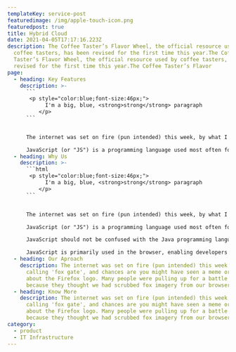 ```yaml
---
templateKey: service-post
featuredimage: /img/apple-touch-icon.png
featuredpost: true
title: Hybrid Cloud
date: 2021-04-05T17:17:16.223Z
description: The Coffee Taster’s Flavor Wheel, the official resource used by
  coffee tasters, has been revised for the first time this year.The Coffee
  Taster’s Flavor Wheel, the official resource used by coffee tasters, has been
  revised for the first time this year.The Coffee Taster’s Flavor
page:
  - heading: Key Features
    description: >-
      ```
       <p style="color:blue;font-size:46px;">
            I'm a big, blue, <strong>strong</strong> paragraph
          </p>
      ```


      The internet was set on fire (pun intended) this week, by what I'm calling 'fox gate', and chances are you might have seen a meme or two about the Firefox logo. Many people were pulling up for a battle royale because they thought we had scrubbed fox imagery from our browser. We can confirm, that this is definitely not happening.The post Here’s what’s happening with the Firefox Nightly logo appeared first on Mozilla Hacks - the Web developer blog.

      JavaScript (or "JS") is a programming language used most often for dynamic client-side scripts on webpages, but it is also often used on the server-side, using a runtime such as Node.js.
  - heading: Why Us
    description: >-
      ```html
       <p style="color:blue;font-size:46px;">
            I'm a big, blue, <strong>strong</strong> paragraph
          </p>
      ```


      The internet was set on fire (pun intended) this week, by what I'm calling 'fox gate', and chances are you might have seen a meme or two about the Firefox logo. Many people were pulling up for a battle royale because they thought we had scrubbed fox imagery from our browser. We can confirm, that this is definitely not happening.The post Here’s what’s happening with the Firefox Nightly logo appeared first on Mozilla Hacks - the Web developer blog.

      JavaScript (or "JS") is a programming language used most often for dynamic client-side scripts on webpages, but it is also often used on the server-side, using a runtime such as Node.js.

      JavaScript should not be confused with the Java programming language. Although "Java" and "JavaScript" are trademarks (or registered trademarks) of Oracle in the U.S. and other countries, the two programming languages are significantly different in their syntax, semantics, and use cases.

      JavaScript is primarily used in the browser, enabling developers to manipulate webpage content through the DOM, manipulate data with AJAX and IndexedDB, draw graphics with canvas, interact with the device running the browser through various APIs, and more. JavaScript is one of the world's most commonly-used languages, owing to the recent growth and performance improvement of APIs available in browsers.he official The internet was set on fire (pun intended) this week, by what I'm calling 'fox gate', and chances are you might have seen a meme or two about the Firefox logo. Many people were pulling up for a battle royale because they thought we had scrubbed fox imagery from our browser. We can confirm, that this is definitely not happening.The post Here’s what’s happening with the Firefox Nightly logo appeared first on Mozilla Hacks - the Web developer blog.
  - heading: Our Aproach
    description: The internet was set on fire (pun intended) this week, by what I'm
      calling 'fox gate', and chances are you might have seen a meme or two
      about the Firefox logo. Many people were pulling up for a battle royale
      because they thought we had scrubbed fox imagery from our browser.
  - heading: Know More
    description: The internet was set on fire (pun intended) this week, by what I'm
      calling 'fox gate', and chances are you might have seen a meme or two
      about the Firefox logo. Many people were pulling up for a battle royale
      because they thought we had scrubbed fox imagery from our browser.
category:
  - product
  - IT Infrastructure
---
```

